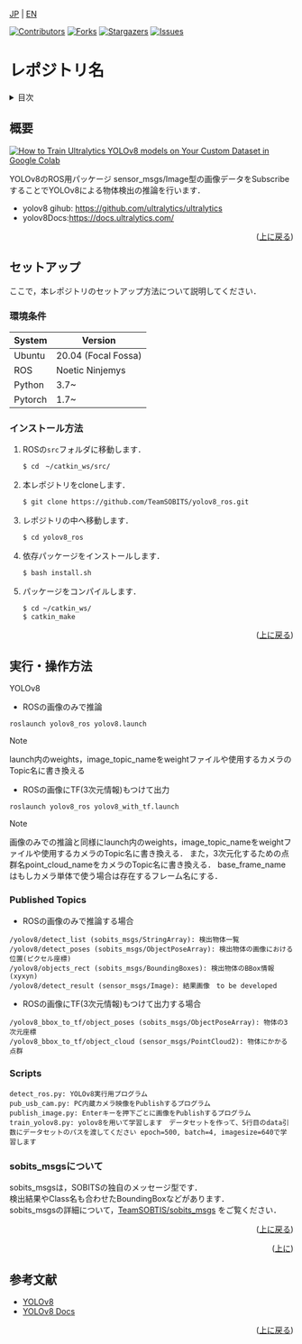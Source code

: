 <a name="readme-top"></a>

[JP](README.md) | [EN](README.EN.md)

[![Contributors][contributors-shield]][contributors-url]
[![Forks][forks-shield]][forks-url]
[![Stargazers][stars-shield]][stars-url]
[![Issues][issues-shield]][issues-url]
<!-- [![MIT License][license-shield]][license-url] -->

# レポジトリ名

<!-- 目次 -->
<details>
  <summary>目次</summary>
  <ol>
    <li>
      <a href="#概要">概要</a>
    </li>
    <li>
      <a href="#環境構築">環境構築</a>
      <ul>
        <li><a href="#環境条件">環境条件</a></li>
        <li><a href="#インストール方法">インストール方法</a></li>
      </ul>
    </li>
    <li><a href="#実行・操作方法">実行・操作方法</a></li>
    <li><a href="#マイルストーン">マイルストーン</a></li>
    <li><a href="#変更履歴">変更履歴</a></li>
    <!-- <li><a href="#contributing">Contributing</a></li> -->
    <!-- <li><a href="#license">License</a></li> -->
    <li><a href="#参考文献">参考文献</a></li>
  </ol>
</details>



<!-- レポジトリの概要 -->
## 概要

<!-- [![Product Name Screen Shot][product-screenshot]](https://example.com) -->
[![How to Train Ultralytics YOLOv8 models on Your Custom Dataset in Google Colab](https://img.youtube.com/vi/LNwODJXcvt4/0.jpg)](https://www.youtube.com/watch?v=LNwODJXcvt4)

YOLOv8のROS用パッケージ
sensor_msgs/Image型の画像データをSubscribeすることでYOLOv8による物体検出の推論を行います．

* yolov8 gihub: https://github.com/ultralytics/ultralytics
* yolov8Docs:https://docs.ultralytics.com/


<p align="right">(<a href="#readme-top">上に戻る</a>)</p>



<!-- セットアップ -->
## セットアップ

ここで，本レポジトリのセットアップ方法について説明してください．

### 環境条件
| System  | Version |
| ------------- | ------------- |
| Ubuntu | 20.04 (Focal Fossa) |
| ROS | Noetic Ninjemys |
| Python | 3.7~ |
| Pytorch | 1.7~ |

### インストール方法


1. ROSの`src`フォルダに移動します．
   ```sh
   $ cd　~/catkin_ws/src/
   ```
2. 本レポジトリをcloneします．
   ```sh
   $ git clone https://github.com/TeamSOBITS/yolov8_ros.git
   ```
3. レポジトリの中へ移動します．
   ```sh
   $ cd yolov8_ros
   ```
4. 依存パッケージをインストールします．
    ```sh
    $ bash install.sh
    ```
5. パッケージをコンパイルします．
   ```sh
   $ cd ~/catkin_ws/
   $ catkin_make
   ```

<p align="right">(<a href="#readme-top">上に戻る</a>)</p>



<!-- 実行・操作方法 -->
## 実行・操作方法

<!-- デモの実行方法やスクリーンショットがあるとわかりやすくなるでしょう -->
YOLOv8
- ROSの画像のみで推論
```
roslaunch yolov8_ros yolov8.launch
```
> [!NOTE]
> launch内のweights，image_topic_nameをweightファイルや使用するカメラのTopic名に書き換える

- ROSの画像にTF(3次元情報)もつけて出力
```
roslaunch yolov8_ros yolov8_with_tf.launch
```
> [!NOTE]
> 画像のみでの推論と同様にlaunch内のweights，image_topic_nameをweightファイルや使用するカメラのTopic名に書き換える．
> また，3次元化するための点群名point_cloud_nameをカメラのTopic名に書き換える．
> base_frame_nameはもしカメラ単体で使う場合は存在するフレーム名にする．

### Published Topics
- ROSの画像のみで推論する場合
```
/yolov8/detect_list (sobits_msgs/StringArray): 検出物体一覧
/yolov8/detect_poses (sobits_msgs/ObjectPoseArray): 検出物体の画像における位置(ピクセル座標)
/yolov8/objects_rect (sobits_msgs/BoundingBoxes): 検出物体のBBox情報 (xyxyn)
/yolov8/detect_result (sensor_msgs/Image): 結果画像　to be developed
```
- ROSの画像にTF(3次元情報)もつけて出力する場合
```
/yolov8_bbox_to_tf/object_poses (sobits_msgs/ObjectPoseArray): 物体の3次元座標
/yolov8_bbox_to_tf/object_cloud (sensor_msgs/PointCloud2): 物体にかかる点群
```

### Scripts
```
detect_ros.py: YOLOv8実行用プログラム
pub_usb_cam.py: PC内蔵カメラ映像をPublishするプログラム
publish_image.py: Enterキーを押下ごとに画像をPublishするプログラム
train_yolov8.py: yolov8を用いて学習します　データセットを作って、5行目のdata引数にデータセットのパスを渡してください epoch=500, batch=4, imagesize=640で学習します
```

### sobits_msgsについて

sobits_msgsは，SOBITSの独自のメッセージ型です．\
検出結果やClass名も合わせたBoundingBoxなどがあります．\
sobits_msgsの詳細について，[TeamSOBTIS/sobits_msgs](https://github.com/TeamSOBITS/sobits_msgs) をご覧ください．

<p align="right">(<a href="#readme-top">上に戻る</a>)</p>


<p align="right">(<a href="#readme-top">上に</a>)</p>


<!-- CONTRIBUTING -->
<!-- ## Contributing

Contributions are what make the open source community such an amazing place to learn, inspire, and create. Any contributions you make are **greatly appreciated**.

If you have a suggestion that would make this better, please fork the repo and create a pull request. You can also simply open an issue with the tag "enhancement".
Don't forget to give the project a star! Thanks again!

1. Fork the Project
2. Create your Feature Branch (`git checkout -b feature/AmazingFeature`)
3. Commit your Changes (`git commit -m 'Add some AmazingFeature'`)
4. Push to the Branch (`git push origin feature/AmazingFeature`)
5. Open a Pull Request

<p align="right">(<a href="#readme-top">上に戻る</a>)</p> -->



<!-- LICENSE -->
<!-- ## License

Distributed under the MIT License. See `LICENSE.txt` for more information.

<p align="right">(<a href="#readme-top">上に戻る</a>)</p> -->



<!-- 参考文献 -->
## 参考文献

* [YOLOv8](https://github.com/ultralytics/ultralytics)
* [YOLOv8 Docs](https://docs.ultralytics.com/)

<p align="right">(<a href="#readme-top">上に戻る</a>)</p>



<!-- MARKDOWN LINKS & IMAGES -->
<!-- https://www.markdownguide.org/basic-syntax/#reference-style-links -->
[contributors-shield]: https://img.shields.io/github/contributors/TeamSOBITS/yolov8_ros.svg?style=for-the-badge
[contributors-url]: https://github.com/TeamSOBITS/yolov8_ros/graphs/contributors
[forks-shield]: https://img.shields.io/github/forks/TeamSOBITS/yolov8_ros.svg?style=for-the-badge
[forks-url]: https://github.com/TeamSOBITS/yolov8_ros/network/members
[stars-shield]: https://img.shields.io/github/stars/TeamSOBITS/yolov8_ros.svg?style=for-the-badge
[stars-url]: https://github.com/TeamSOBITS/yolov8_ros/stargazers
[issues-shield]: https://img.shields.io/github/issues/TeamSOBITS/yolov8_ros.svg?style=for-the-badge
[issues-url]: https://github.com/TeamSOBITS/yolov8_ros/issues
<!-- [license-shield]: https://img.shields.io/github/license/TeamSOBITS/yolov8_ros.svg?style=for-the-badge
[license-url]: https://github.com/TeamSOBITS/yolov8_ros/blob/master/LICENSE.txt -->
